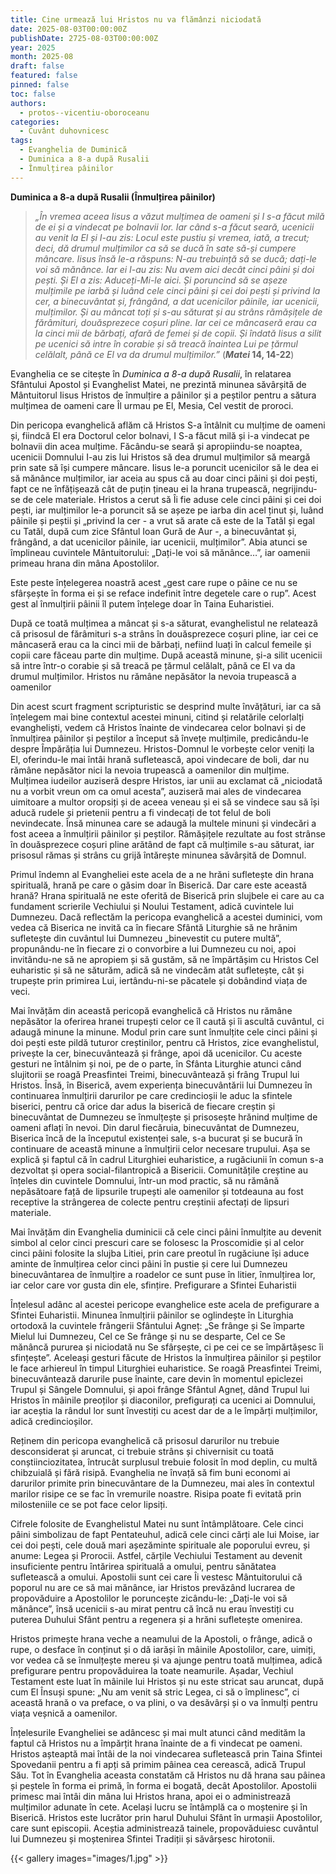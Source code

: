 ```yaml
---
title: Cine urmează lui Hristos nu va flămânzi niciodată
date: 2025-08-03T00:00:00Z
publishDate: 2725-08-03T00:00:00Z
year: 2025
month: 2025-08
draft: false
featured: false
pinned: false
toc: false
authors:
  - protos--vicentiu-oboroceanu
categories:
  - Cuvânt duhovnicesc
tags:
  - Evanghelia de Duminică
  - Duminica a 8-a după Rusalii
  - Înmulțirea pâinilor 
---
```

**Duminica a 8-a după Rusalii (Înmulțirea pâinilor)**

> _„În vremea aceea Iisus a văzut mulțimea de oameni și I s-a făcut milă de ei și a vindecat pe bolnavii lor. Iar când s-a făcut seară, ucenicii au venit la El și I-au zis: Locul este pustiu și vremea, iată, a trecut; deci, dă drumul mulțimilor ca să se ducă în sate să-și cumpere mâncare. Iisus însă le-a răspuns: N-au trebuință să se ducă; dați-le voi să mănânce. Iar ei I-au zis: Nu avem aici decât cinci pâini și doi pești. Și El a zis: Aduceți-Mi-le aici. Și poruncind să se așeze mulțimile pe iarbă și luând cele cinci pâini și cei doi pești și privind la cer, a binecuvântat și, frângând, a dat ucenicilor pâinile, iar ucenicii, mulțimilor. Și au mâncat toți și s-au săturat și au strâns rămășițele de fărâmituri, douăsprezece coșuri pline. Iar cei ce mâncaseră erau ca la cinci mii de bărbați, afară de femei și de copii. Și îndată Iisus a silit pe ucenici să intre în corabie și să treacă înaintea Lui pe țărmul celălalt, până ce El va da drumul mulțimilor.”_ (**_Matei_ 14, 14-22**)

Evanghelia ce se citește în _Duminica a 8-a după Rusalii_, în relatarea Sfântului Apostol și Evanghelist Matei, ne prezintă minunea săvârșită de Mântuitorul Iisus Hristos de înmulțire a pâinilor și a peștilor pentru a sătura mulțimea de oameni care Îl urmau pe El, Mesia, Cel vestit de proroci.

Din pericopa evanghelică aflăm că Hristos S-a întâlnit cu mulțime de oameni și, fiindcă El era Doctorul celor bolnavi, I S-a făcut milă și i-a vindecat pe bolnavii din acea mulțime. Făcându-se seară și apropiindu-se noaptea, ucenicii Domnului I-au zis lui Hristos să dea drumul mulțimilor să meargă prin sate să își cumpere mâncare. Iisus le-a poruncit ucenicilor să le dea ei să mănânce mulțimilor, iar aceia au spus că au doar cinci pâini și doi pești, fapt ce ne înfățișează cât de puțin țineau ei la hrana trupească, negrijindu-se de cele materiale. Hristos a cerut să Îi fie aduse cele cinci pâini și cei doi pești, iar mulțimilor le-a poruncit să se așeze pe iarba din acel ținut și, luând pâinile și peștii și „privind la cer - a vrut să arate că este de la Tatăl și egal cu Tatăl, după cum zice Sfântul Ioan Gură de Aur -, a binecuvântat și, frângând, a dat ucenicilor pâinile, iar ucenicii, mulțimilor”. Abia atunci se împlineau cuvintele Mântuitorului: „Dați-le voi să mănânce…”, iar oamenii primeau hrana din mâna Apostolilor.

Este peste înțelegerea noastră acest „gest care rupe o pâine ce nu se sfârșește în forma ei și se reface indefinit între degetele care o rup”. Acest gest al înmulțirii pâinii îl putem înțelege doar în Taina Euharistiei.

După ce toată mulțimea a mâncat și s-a săturat, evanghelistul ne relatează că prisosul de fărâmituri s-a strâns în douăsprezece coșuri pline, iar cei ce mâncaseră erau ca la cinci mii de bărbați, nefiind luați în calcul femeile și copii care făceau parte din mulțime. După această minune, și-a silit ucenicii să intre într-o corabie și să treacă pe țărmul celălalt, până ce El va da drumul mulțimilor.
Hristos nu rămâne nepăsător la nevoia trupească a oamenilor

Din acest scurt fragment scripturistic se desprind multe învățături, iar ca să înțelegem mai bine contextul acestei minuni, citind și relatările celorlalți evangheliști, vedem că Hristos înainte de vindecarea celor bolnavi și de înmulțirea pâinilor și peștilor a început să învețe mulțimile, predicându-le despre Împărăția lui Dumnezeu. Hristos-Domnul le vorbește celor veniți la El, oferindu-le mai întâi hrană sufletească, apoi vindecare de boli, dar nu rămâne nepăsător nici la nevoia trupească a oamenilor din mulțime. Mulțimea iudeilor auziseră despre Hristos, iar unii au exclamat că „niciodată nu a vorbit vreun om ca omul acesta”, auziseră mai ales de vindecarea uimitoare a multor oropsiți și de aceea veneau și ei să se vindece sau să își aducă rudele și prietenii pentru a fi vindecați de tot felul de boli nevindecate. Însă minunea care se adaugă la multele minuni și vindecări a fost aceea a înmulțirii pâinilor și peștilor. Rămășițele rezultate au fost strânse în douăsprezece coșuri pline arătând de fapt că mulțimile s-au săturat, iar prisosul rămas și strâns cu grijă întărește minunea săvârșită de Domnul.

Primul îndemn al Evangheliei este acela de a ne hrăni sufletește din hrana spirituală, hrană pe care o găsim doar în Biserică. Dar care este această hrană? Hrana spirituală ne este oferită de Biserică prin slujbele ei care au ca fundament scrierile Vechiului și Noului Testament, adică cuvintele lui Dumnezeu. Dacă reflectăm la pericopa evanghelică a acestei duminici, vom vedea că Biserica ne invită ca în fiecare Sfântă Liturghie să ne hrănim sufletește din cuvântul lui Dumnezeu „binevestit cu putere multă”, propunându-ne în fiecare zi o convorbire a lui Dumnezeu cu noi, apoi invitându-ne să ne apropiem și să gustăm, să ne împărtășim cu Hristos Cel euharistic și să ne săturăm, adică să ne vindecăm atât sufletește, cât și trupește prin primirea Lui, iertându-ni-se păcatele și dobândind viața de veci.

Mai învățăm din această pericopă evanghelică că Hristos nu rămâne nepăsător la oferirea hranei trupești celor ce îl caută și îi ascultă cuvântul, ci adaugă minune la minune. Modul prin care sunt înmulțite cele cinci pâini și doi pești este pildă tuturor creștinilor, pentru că Hristos, zice evanghelistul, privește la cer, binecuvântează și frânge, apoi dă ucenicilor. Cu aceste gesturi ne întâlnim și noi, pe de o parte, în Sfânta Liturghie atunci când slujitorii se roagă Preasfintei Treimi, binecuvântează și frâng Trupul lui Hristos. Însă, în Biserică, avem experiența binecuvântării lui Dumnezeu în continuarea înmulțirii darurilor pe care credincioșii le aduc la sfintele biserici, pentru că orice dar adus la biserică de fiecare creștin și binecuvântat de Dumnezeu se înmulțește și prisosește hrănind mulțime de oameni aflați în nevoi. Din darul fiecăruia, binecuvântat de Dumnezeu, Biserica încă de la începutul existenței sale, s-a bucurat și se bucură în continuare de această minune a înmulțirii celor necesare trupului. Așa se explică și faptul că în cadrul Liturghiei euharistice, a rugăciunii în comun s-a dezvoltat și opera social-filantropică a Bisericii. Comunitățile creștine au înțeles din cuvintele Domnului, într-un mod practic, să nu rămână nepăsătoare față de lipsurile trupești ale oamenilor și totdeauna au fost receptive la strângerea de colecte pentru creștinii afectați de lipsuri materiale.

Mai învățăm din Evanghelia duminicii că cele cinci pâini înmulțite au devenit simbol al celor cinci prescuri care se folosesc la Proscomidie și al celor cinci pâini folosite la slujba Litiei, prin care preotul în rugăciune își aduce aminte de înmulțirea celor cinci pâini în pustie și cere lui Dumnezeu binecuvântarea de înmulțire a roadelor ce sunt puse în litier, înmulțirea lor, iar celor care vor gusta din ele, sfințire.
Prefigurare a Sfintei Euharistii

Înțelesul adânc al acestei pericope evanghelice este acela de prefigurare a Sfintei Euharistii. Minunea înmulțirii pâinilor se oglindește în Liturghia ortodoxă la cuvintele frângerii Sfântului Agneț: „Se frânge și Se împarte Mielul lui Dumnezeu, Cel ce Se frânge și nu se desparte, Cel ce Se mănâncă pururea și niciodată nu Se sfârșește, ci pe cei ce se împărtășesc îi sfințește”. Aceleași gesturi făcute de Hristos la înmulțirea pâinilor și peștilor le face arhiereul în timpul Liturghiei euharistice. Se roagă Preasfintei Treimi, binecuvântează darurile puse înainte, care devin în momentul epiclezei Trupul și Sângele Domnului, și apoi frânge Sfântul Agneț, dând Trupul lui Hristos în mâinile preoților și diaconilor, prefigurați ca ucenici ai Domnului, iar aceștia la rândul lor sunt învestiți cu acest dar de a le împărți mulțimilor, adică credincioșilor.

Reținem din pericopa evanghelică că prisosul darurilor nu trebuie desconsiderat și aruncat, ci trebuie strâns și chivernisit cu toată conștiinciozitatea, întrucât surplusul trebuie folosit în mod deplin, cu multă chibzuială și fără risipă. Evanghelia ne învață să fim buni economi ai darurilor primite prin binecuvântare de la Dumnezeu, mai ales în contextul marilor risipe ce se fac în vremurile noastre. Risipa poate fi evitată prin milosteniile ce se pot face celor lipsiți.

Cifrele folosite de Evanghelistul Matei nu sunt întâmplătoare. Cele cinci pâini simbolizau de fapt Pentateuhul, adică cele cinci cărți ale lui Moise, iar cei doi pești, cele două mari așezăminte spirituale ale poporului evreu, și anume: Legea și Prorocii. Astfel, cărțile Vechiului Testament au devenit insuficiente pentru întărirea spirituală a omului, pentru sănătatea sufletească a omului. Apostolii sunt cei care Îi vestesc Mântuitorului că poporul nu are ce să mai mănânce, iar Hristos prevăzând lucrarea de propovăduire a Apostolilor le poruncește zicându-le: „Dați-le voi să mănânce”, însă ucenicii s-au mirat pentru că încă nu erau învestiți cu puterea Duhului Sfânt pentru a regenera și a hrăni sufletește omenirea.

Hristos primește hrana veche a neamului de la Apostoli, o frânge, adică o rupe, o desface în conținut și o dă iarăși în mâinile Apostolilor, care, uimiți, vor vedea că se înmulțește mereu și va ajunge pentru toată mulțimea, adică prefigurare pentru propovăduirea la toate neamurile. Așadar, Vechiul Testament este luat în mâinile lui Hristos și nu este stricat sau aruncat, după cum El Însuși spune: „Nu am venit să stric Legea, ci să o împlinesc”, ci această hrană o va preface, o va plini, o va desăvârși și o va înmulți pentru viața veșnică a oamenilor.

Înțelesurile Evangheliei se adâncesc și mai mult atunci când medităm la faptul că Hristos nu a împărțit hrana înainte de a fi vindecat pe oameni. Hristos așteaptă mai întâi de la noi vindecarea sufletească prin Taina Sfintei Spovedanii pentru a fi apți să primim pâinea cea cerească, adică Trupul Său. Tot în Evanghelia aceasta constatăm că Hristos nu dă hrana sau pâinea și peștele în forma ei primă, în forma ei bogată, decât Apostolilor. Apostolii primesc mai întâi din mâna lui Hristos hrana, apoi ei o administrează mulțimilor adunate în cete. Același lucru se întâmplă ca o moștenire și în Biserică. Hristos este lucrător prin harul Duhului Sfânt în urmașii Apostolilor, care sunt episcopii. Aceștia administrează tainele, propovăduiesc cuvântul lui Dumnezeu și moștenirea Sfintei Tradiții și săvârșesc hirotonii.

{{< gallery images="images/1.jpg" >}}